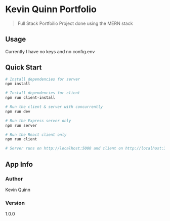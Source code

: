 # Kevin Quinn Portfolio

> Full Stack Portfoilio Project done using the MERN stack

## Usage

Currently I have no keys and no config.env

## Quick Start

```bash
# Install dependencies for server
npm install

# Install dependencies for client
npm run client-install

# Run the client & server with concurrently
npm run dev

# Run the Express server only
npm run server

# Run the React client only
npm run client

# Server runs on http://localhost:5000 and client on http://localhost:3000
```

## App Info

### Author

Kevin Quinn

### Version

1.0.0
